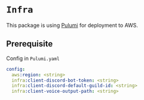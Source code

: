 # `Infra`

This package is using [Pulumi](https://github.com/pulumi/pulumi) for deployment to AWS.

## Prerequisite

Config in `Pulumi.yaml`

```yaml
config:
  aws:region: <string>
  infra:client-discord-bot-token: <string>
  infra:client-discord-default-guild-id: <string>
  infra:client-voice-output-path: <string>
```

